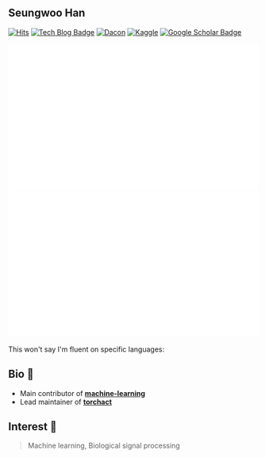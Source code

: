 ## Seungwoo Han

[![Hits](https://hits.seeyoufarm.com/api/count/incr/badge.svg?url=https%3A%2F%2Fgithub.com%2FKaintels&)](https://hits.seeyoufarm.com)
[![Tech Blog Badge](http://img.shields.io/badge/-Tech%20blog-black?style=flat&logo=github&link=https://kaintels.github.io/)](https://kaintels.github.io)
[![Dacon](https://img.shields.io/badge/DACON-Bronze%20-brown?style=flat&logoColor=white)](https://dacon.io/en/myprofile/236429/competition)
[![Kaggle](https://road-to-kaggle-grandmaster.vercel.app/api/simple/kaintels)](https://www.kaggle.com/kaintels)
[![Google Scholar Badge](https://img.shields.io/badge/-Google%20Scholar-4285f4?style=flat&logo=google-scholar&logoColor=white&link=https://scholar.google.com/citations?user=NWbfyKYAAAAJ&hl)](https://scholar.google.com/citations?user=NWbfyKYAAAAJ&hl)

![](https://github.com/kaintels/github-stats-transparent/blob/output/generated/overview.svg)
![](https://github.com/kaintels/github-stats-transparent/blob/output/generated/languages.svg)

This won't say I'm fluent on specific languages:

## Bio 📘

- Main contributor of [**machine-learning**](https://github.com/teddylee777/machine-learning)
- Lead maintainer of [**torchact**](https://github.com/kaintels/torchact)

## Interest 🔎

> Machine learning, Biological signal processing
